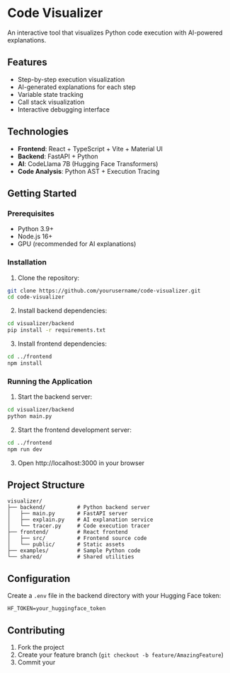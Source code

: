 # Code Visualizer

An interactive tool that visualizes Python code execution with AI-powered explanations.

## Features

- Step-by-step execution visualization
- AI-generated explanations for each step
- Variable state tracking
- Call stack visualization
- Interactive debugging interface

## Technologies

- **Frontend**: React + TypeScript + Vite + Material UI
- **Backend**: FastAPI + Python
- **AI**: CodeLlama 7B (Hugging Face Transformers)
- **Code Analysis**: Python AST + Execution Tracing

## Getting Started

### Prerequisites

- Python 3.9+
- Node.js 16+
- GPU (recommended for AI explanations)

### Installation

1. Clone the repository:
```bash
git clone https://github.com/yourusername/code-visualizer.git
cd code-visualizer
```

2. Install backend dependencies:
```bash
cd visualizer/backend
pip install -r requirements.txt
```

3. Install frontend dependencies:
```bash
cd ../frontend
npm install
```

### Running the Application

1. Start the backend server:
```bash
cd visualizer/backend
python main.py
```

2. Start the frontend development server:
```bash
cd ../frontend
npm run dev
```

3. Open http://localhost:3000 in your browser

## Project Structure

```
visualizer/
├── backend/          # Python backend server
│   ├── main.py       # FastAPI server
│   ├── explain.py    # AI explanation service
│   └── tracer.py     # Code execution tracer
├── frontend/         # React frontend
│   ├── src/          # Frontend source code
│   └── public/       # Static assets
├── examples/         # Sample Python code
└── shared/           # Shared utilities
```

## Configuration

Create a `.env` file in the backend directory with your Hugging Face token:

```
HF_TOKEN=your_huggingface_token
```

## Contributing

1. Fork the project
2. Create your feature branch (`git checkout -b feature/AmazingFeature`)
3. Commit your
